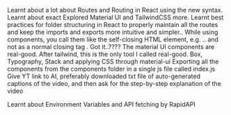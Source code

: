 Learnt about a lot about Routes and Routing in React using the new syntax.
Learnt about exact
Explored Material UI and TailwindCSS more.
Learnt best practices for folder structuring in React to properly maintain all the routes and keep the imports and exports more intuitive and simpler..
While using components, you call them like the self-closing HTML element, e.g. <About/> .. and not as a normal closing tag </About>. Got it..????
The material UI components are real-good. After tailwind, this is the only tool I called real-good.
Box, Typography, Stack and applying CSS through material-ui
Exporting all the components from the components folder in a single js file called index.js
Give YT link to AI, preferably downloaded txt file of auto-generated captions of the video, and then ask for the step-by-step explanation of the video

Learnt about Environment Variables and API fetching by RapidAPI
